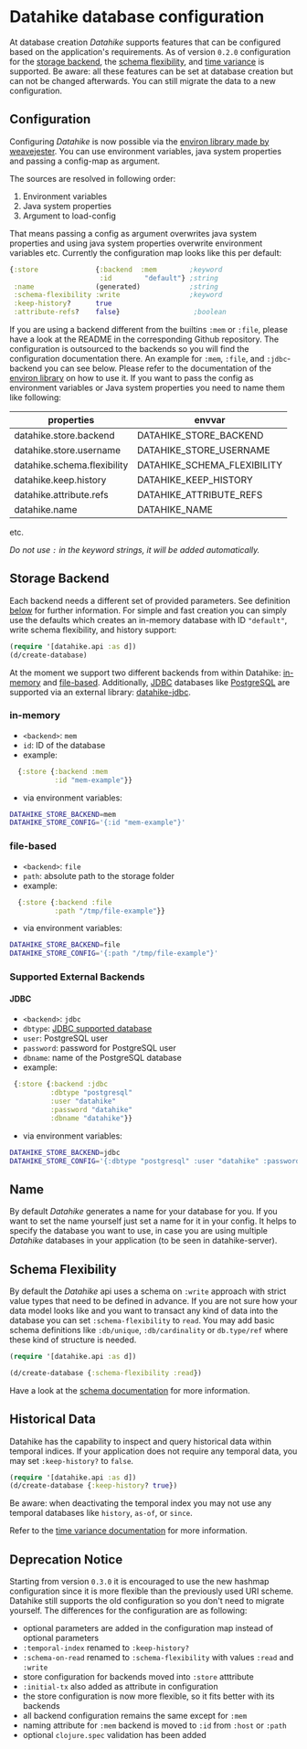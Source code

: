 # Datahike database configuration

At database creation _Datahike_ supports features that can be configured based on the application's requirements. As of version `0.2.0` configuration for the [storage backend](#storage-backend), the [schema flexibility](#schema-flexibility), and [time variance](#historical-data) is supported.  Be aware: all these features can be set at database creation but can not be changed afterwards. You can still migrate the data to a new configuration.

## Configuration

Configuring _Datahike_ is now possible via the [environ library made by weavejester](https://github.com/weavejester/environ). You can use environment variables, java system properties and passing a config-map as argument.

The sources are resolved in following order:
1. Environment variables
2. Java system properties
3. Argument to load-config

That means passing a config as argument overwrites java system properties and using java system properties overwrite environment variables etc. Currently the configuration map looks like this per default:

```clojure
{:store              {:backend  :mem        ;keyword
                      :id        "default"} ;string
 :name               (generated)            ;string
 :schema-flexibility :write                 ;keyword
 :keep-history?      true
 :attribute-refs?    false}                  ;boolean
```

If you are using a backend different from the builtins `:mem` or `:file`, please have a look at the README in the corresponding Github repository. The configuration is outsourced to the backends so you will find the configuration documentation there. An example for `:mem`, `:file`, and `:jdbc`-backend you can see below. Please refer to the documentation of the [environ library](https://github.com/weavejester/environ) on how to use it. If you want to pass the config as environment variables or Java system properties you need to name them like following:

properties                  | envvar
----------------------------|--------------------------
datahike.store.backend      | DATAHIKE_STORE_BACKEND
datahike.store.username     | DATAHIKE_STORE_USERNAME
datahike.schema.flexibility | DATAHIKE_SCHEMA_FLEXIBILITY
datahike.keep.history       | DATAHIKE_KEEP_HISTORY
datahike.attribute.refs     | DATAHIKE_ATTRIBUTE_REFS
datahike.name               | DATAHIKE_NAME
etc.

*Do not use `:` in the keyword strings, it will be added automatically.*

## Storage Backend

Each backend needs a different set of provided parameters. See definition
[below](#storage-backend) for further information. For simple and fast creation
you can simply use the defaults which creates an in-memory database with ID `"default"`, write schema flexibility, and history support:

```clojure
(require '[datahike.api :as d])
(d/create-database)
```

At the moment we support two different backends from within Datahike: [in-memory](#in-memory) and [file-based](#file-based).
Additionally, [JDBC](https://docs.oracle.com/javase/8/docs/technotes/guides/jdbc/) databases like [PostgreSQL](#postgresql) are supported via an external library: [datahike-jdbc](https://github.com/replikativ/datahike-jdbc/).

### in-memory

- `<backend>`: `mem`
- `id`: ID of the database
- example: 
```clojure 
  {:store {:backend :mem 
           :id "mem-example"}}
```
- via environment variables:
```bash
DATAHIKE_STORE_BACKEND=mem
DATAHIKE_STORE_CONFIG='{:id "mem-example"}'
```

### file-based

- `<backend>`: `file`
- `path`: absolute path to the storage folder
- example: 
```clojure 
  {:store {:backend :file 
           :path "/tmp/file-example"}}
```
- via environment variables:
```bash
DATAHIKE_STORE_BACKEND=file
DATAHIKE_STORE_CONFIG='{:path "/tmp/file-example"}'
```

### Supported External Backends

#### JDBC

- `<backend>`: `jdbc`
- `dbtype`: [JDBC supported database](https://cljdoc.org/d/com.github.seancorfield/next.jdbc/1.2.737/doc/getting-started)
- `user`: PostgreSQL user
- `password`: password for PostgreSQL user
- `dbname`: name of the PostgreSQL database
- example:
```clojure 
 {:store {:backend :jdbc
          :dbtype "postgresql"
          :user "datahike"
          :password "datahike"
          :dbname "datahike"}}
```
- via environment variables:
```bash
DATAHIKE_STORE_BACKEND=jdbc
DATAHIKE_STORE_CONFIG='{:dbtype "postgresql" :user "datahike" :password "datahike" :dbname "datahike"}'
```


## Name

By default _Datahike_ generates a name for your database for you. If you want to set
the name yourself just set a name for it in your config. It helps to specify the
database you want to use, in case you are using multiple _Datahike_ databases in
your application (to be seen in datahike-server).

## Schema Flexibility

By default the _Datahike_ api uses a schema on `:write` approach with strict value
types that need to be defined in advance. If you are not sure how your data
model looks like and you want to transact any kind of data into the database you
can set `:schema-flexibility` to `read`. You may add basic schema definitions like `:db/unique`,
`:db/cardinality` or `db.type/ref` where these kind of structure is needed.

```clojure
(require '[datahike.api :as d])

(d/create-database {:schema-flexibility :read})
```

Have a look at the [schema documentation](./schema.md) for more information.

## Historical Data

Datahike has the capability to inspect and query historical data within temporal
indices. If your application does not require any temporal data, you may
set `:keep-history?` to `false`.

```clojure
(require '[datahike.api :as d])
(d/create-database {:keep-history? true})
```

Be aware: when deactivating the temporal index you may not use any temporal databases like `history`, `as-of`, or
`since`.

Refer to the [time variance documentation](./time_variance.md) for more information.


## Deprecation Notice
Starting from version `0.3.0` it is encouraged to use the new hashmap configuration since it is more flexible than the previously used URI scheme. Datahike still supports the old configuration so you don't need to migrate yourself. The differences for the configuration are as following:

- optional parameters are added in the configuration map instead of optional parameters
- `:temporal-index` renamed to `:keep-history?`
- `:schema-on-read` renamed to `:schema-flexibility` with values `:read` and `:write`
- store configuration for backends moved into `:store` atttribute
- `:initial-tx` also added as attribute in configuration
- the store configuration is now more flexible, so it fits better with its backends
- all backend configuration remains the same except for `:mem`
- naming attribute for `:mem` backend is moved to `:id` from `:host` or `:path`
- optional `clojure.spec` validation has been added
